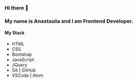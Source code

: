 ### Hi there 👋

<!--
**AnastasiiaPushkarev/AnastasiiaPushkarev** is a ✨ _special_ ✨ repository because its `README.md` (this file) appears on your GitHub profile.

Here are some ideas to get you started:

- 🔭 I’m currently working on ...
- 🌱 I’m currently learning ...
- 👯 I’m looking to collaborate on ...
- 🤔 I’m looking for help with ...
- 💬 Ask me about ...
- 📫 How to reach me: ...
- 😄 Pronouns: ...
- ⚡ Fun fact: ...
-->
### My name is Anastasiia and I am Frontend Developer.

#### My Stack

* HTML
* CSS
* Bootstrap
* JavaScript
* JQuery
* Git | GitHub
* VSCode | Atom
